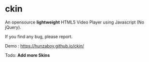# ckin
An opensource <strong>lightweight</strong> HTML5 Video Player using Javascript (No jQuery).

If you find any bug, please report.

Demo : https://hunzaboy.github.io/ckin/

Todo:
<strong>Add more Skins</strong>

